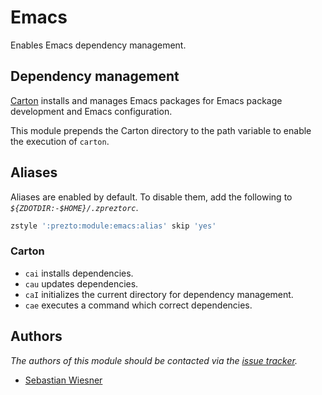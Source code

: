 # Emacs

Enables Emacs dependency management.

## Dependency management

[Carton][1] installs and manages Emacs packages for Emacs package development
and Emacs configuration.

This module prepends the Carton directory to the path variable to enable the
execution of `carton`.

## Aliases

Aliases are enabled by default. To disable them, add the following to
_`${ZDOTDIR:-$HOME}/.zpreztorc`_.

```sh
zstyle ':prezto:module:emacs:alias' skip 'yes'
```

### Carton

- `cai` installs dependencies.
- `cau` updates dependencies.
- `caI` initializes the current directory for dependency management.
- `cae` executes a command which correct dependencies.

## Authors

_The authors of this module should be contacted via the [issue tracker][2]._

- [Sebastian Wiesner](https://github.com/lunaryorn)

[1]: https://github.com/rejeep/carton
[2]: https://github.com/sorin-ionescu/prezto/issues
